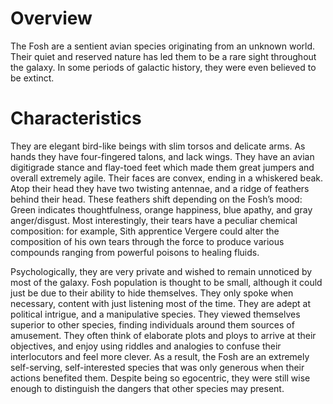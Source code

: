 # Overview

The Fosh are a sentient avian species originating from an unknown world.
Their quiet and reserved nature has led them to be a rare sight throughout the galaxy.
In some periods of galactic history, they were even believed to be extinct.

# Characteristics

They are elegant bird-like beings with slim torsos and delicate arms.
As hands they have four-fingered talons, and lack wings.
They have an avian digitigrade stance and flay-toed feet which made them great jumpers and overall extremely agile.
Their faces are convex, ending in a whiskered beak.
Atop their head they have two twisting antennae, and a ridge of feathers behind their head.
These feathers shift depending on the Fosh’s mood: Green indicates thoughtfulness, orange happiness, blue apathy, and gray anger/disgust.
Most interestingly, their tears have a peculiar chemical composition: for example, Sith apprentice Vergere could alter the composition of his own tears through the force to produce various compounds ranging from powerful poisons to healing fluids.

Psychologically, they are very private and wished to remain unnoticed by most of the galaxy.
Fosh population is thought to be small, although it could just be due to their ability to hide themselves.
They only spoke when necessary, content with just listening most of the time.
They are adept at political intrigue, and a manipulative species.
They viewed themselves superior to other species, finding individuals around them sources of amusement.
They often think of elaborate plots and ploys to arrive at their objectives, and enjoy using riddles and analogies to confuse their interlocutors and feel more clever.
As a result, the Fosh are an extremely self-serving, self-interested species that was only generous when their actions benefited them.
Despite being so egocentric, they were still wise enough to distinguish the dangers that other species may present.
